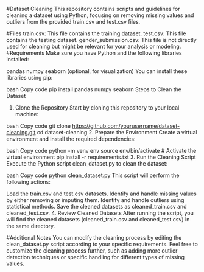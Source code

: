 #Dataset Cleaning
This repository contains scripts and guidelines for cleaning a dataset using Python, focusing on removing missing values and outliers from the provided train.csv and test.csv files.

#Files
train.csv: This file contains the training dataset.
test.csv: This file contains the testing dataset.
gender_submission.csv: This file is not directly used for cleaning but might be relevant for your analysis or modeling.
#Requirements
Make sure you have Python and the following libraries installed:

pandas
numpy
seaborn (optional, for visualization)
You can install these libraries using pip:

bash
Copy code
pip install pandas numpy seaborn
Steps to Clean the Dataset
1. Clone the Repository
Start by cloning this repository to your local machine:

bash
Copy code
git clone https://github.com/yourusername/dataset-cleaning.git
cd dataset-cleaning
2. Prepare the Environment
Create a virtual environment and install the required dependencies:

bash
Copy code
python -m venv env
source env/bin/activate  # Activate the virtual environment
pip install -r requirements.txt
3. Run the Cleaning Script
Execute the Python script clean_dataset.py to clean the dataset:

bash
Copy code
python clean_dataset.py
This script will perform the following actions:

Load the train.csv and test.csv datasets.
Identify and handle missing values by either removing or imputing them.
Identify and handle outliers using statistical methods.
Save the cleaned datasets as cleaned_train.csv and cleaned_test.csv.
4. Review Cleaned Datasets
After running the script, you will find the cleaned datasets (cleaned_train.csv and cleaned_test.csv) in the same directory.

#Additional Notes
You can modify the cleaning process by editing the clean_dataset.py script according to your specific requirements.
Feel free to customize the cleaning process further, such as adding more outlier detection techniques or specific handling for different types of missing values.
